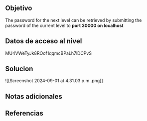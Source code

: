 ## Objetivo
The password for the next level can be retrieved by submitting the password of the current level to **port 30000 on localhost**
## Datos de acceso al nivel
MU4VWeTyJk8ROof1qqmcBPaLh7lDCPvS
## Solucion
![[Screenshot 2024-09-01 at 4.31.03 p.m..png]]

## Notas adicionales

## Referencias